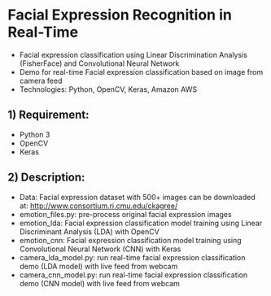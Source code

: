 # Facial Expression Recognition in Real-Time
- Facial expression classification using Linear Discrimination Analysis (FisherFace) and Convolutional Neural Network
- Demo for real-time Facial expression classification based on image from camera feed
- Technologies: Python, OpenCV, Keras, Amazon AWS

## 1) Requirement:
- Python 3
- OpenCV
- Keras

## 2) Description:
- Data: Facial expression dataset with 500+ images can be downloaded at: http://www.consortium.ri.cmu.edu/ckagree/
- emotion_files.py: pre-process original facial expression images
- emotion_lda: Facial expression classification model training using Linear Discriminant Analysis (LDA) with OpenCV
- emotion_cnn: Facial expression classification model training using Convolutional Neural Network (CNN) with Keras
- camera_lda_model.py: run real-time facial expression classification demo (LDA model) with live feed from webcam
- camera_cnn_model.py: run real-time facial expression classification demo (CNN model) with live feed from webcam



